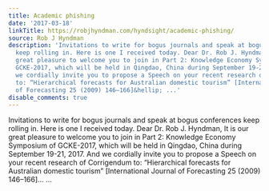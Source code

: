 ```yaml
---
title: Academic phishing
date: '2017-03-18'
linkTitle: https://robjhyndman.com/hyndsight/academic-phishing/
source: Rob J Hyndman
description: 'Invitations to write for bogus journals and speak at bogus conferences
  keep rolling in. Here is one I received today. Dear Dr. Rob J. Hyndman, It is our
  great pleasure to welcome you to join in Part 2: Knowledge Economy Symposium of
  GCKE-2017, which will be held in Qingdao, China during September 19-21, 2017. And
  we cordially invite you to propose a Speech on your recent research of Corrigendum
  to: “Hierarchical forecasts for Australian domestic tourism” [International Journal
  of Forecasting 25 (2009) 146–166]&hellip; ...'
disable_comments: true
---
```

Invitations to write for bogus journals and speak at bogus conferences keep rolling in. Here is one I received today. Dear Dr. Rob J. Hyndman, It is our great pleasure to welcome you to join in Part 2: Knowledge Economy Symposium of GCKE-2017, which will be held in Qingdao, China during September 19-21, 2017. And we cordially invite you to propose a Speech on your recent research of Corrigendum to: “Hierarchical forecasts for Australian domestic tourism” [International Journal of Forecasting 25 (2009) 146–166]&hellip; ...